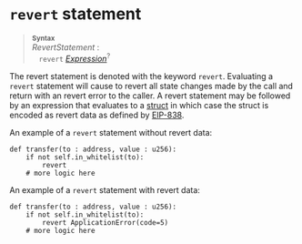 # `revert` statement


> **<sup>Syntax</sup>**\
> _RevertStatement_ :\
> &nbsp;&nbsp; `revert` [_Expression_]<sup>?</sup>

The revert statement is denoted with the keyword `revert`. Evaluating a `revert`
statement will cause to revert all state changes made by the call and return with an revert error to the caller. A revert statement may be followed by an expression that evaluates to a [struct] in which case the struct is encoded as revert data as defined by [EIP-838].

An example of a `revert` statement without revert data:

```
def transfer(to : address, value : u256):
    if not self.in_whitelist(to):
        revert
    # more logic here
```

An example of a `revert` statement with revert data:

```
def transfer(to : address, value : u256):
    if not self.in_whitelist(to):
        revert ApplicationError(code=5)
    # more logic here
```

[_Expression_]: expressions.md
[struct]: structs.md
[EIP-838]: https://github.com/ethereum/EIPs/issues/838